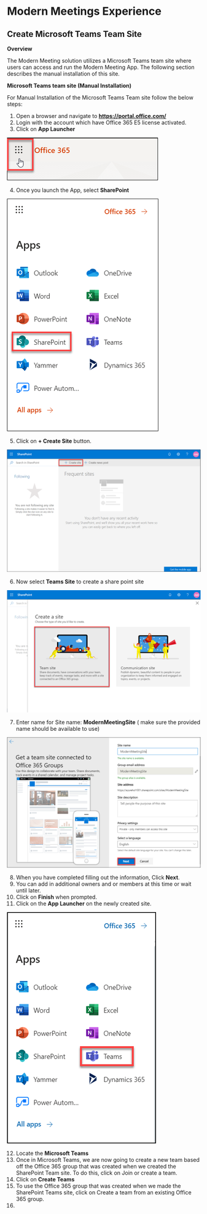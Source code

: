 # Modern Meetings Experience

## Create Microsoft Teams Team Site

**Overview** 

The Modern Meeting solution utilizes a Microsoft Teams team site where users can access and run the Modern Meeting App. The following section describes the manual installation of this site. 

**Microsoft Teams team site (Manual Installation)**

For Manual Installation of the Microsoft Teams Team site follow the below steps: 

1. Open a browser and navigate to **https://portal.office.com/**
2. Login with the account which have Office 365 E5 license activated. 
3. Click on **App Launcher**

![](images/applaunch1.png)

4. Once you launch the App, select **SharePoint**

![](images/sharepoint2.png)

5. Click on **+ Create Site** button.

![](images/createsite3.png)

6. Now select **Teams Site** to create a share point site

![](images/teamsite4.png)

7. Enter name for Site name: **ModernMeetingSite** ( make sure the provided name should be available to use)

![](images/sitenamemod5.png)

8. When you have completed filling out the information, Click **Next**.
9. You can add in additional owners and or members at this time or wait until later.
10. Click on **Finish** when prompted. 
11. Click on the **App Launcher** on the newly created site.

![](images/locateteams6.png)

12. Locate the **Microsoft Teams**
13.	Once in Microsoft Teams, we are now going to create a new team based off the Office 365 group that was created when we created the SharePoint Team site. To do this, click on Join or create a team.
14. Click on **Create Teams**
15. To use the Office 365 group that was created when we made the SharePoint Teams site, click on Create a team from an existing Office 365 group.
16. 



